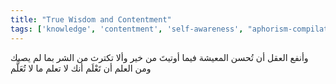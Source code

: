 ```yaml
---
title: "True Wisdom and Contentment"
tags: ['knowledge', 'contentment', 'self-awareness', "aphorism-compilation"]
---
```


 وأنفع العقل أن تُحسن المعيشة فيما أوتيتَ من خير وألا تكترث من الشر بما لم يصبك ومن العلم أن تَعْلَم أنك لا تعلم ما لا تُعَلَّم
